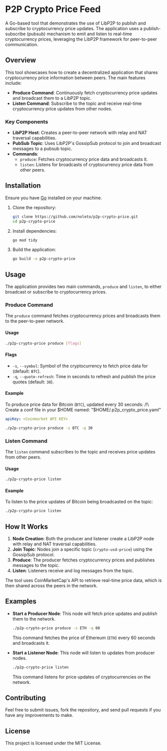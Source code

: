 # P2P Crypto Price Feed

A Go-based tool that demonstrates the use of LibP2P to publish and subscribe to cryptocurrency price updates. The application uses a publish-subscribe (pubsub) mechanism to emit and listen to real-time cryptocurrency prices, leveraging the LibP2P framework for peer-to-peer communication.

## Overview

This tool showcases how to create a decentralized application that shares cryptocurrency price information between peers. The main features include:

- **Produce Command**: Continuously fetch cryptocurrency price updates and broadcast them to a LibP2P topic.
- **Listen Command**: Subscribe to the topic and receive real-time cryptocurrency price updates from other nodes.

### Key Components

- **LibP2P Host**: Creates a peer-to-peer network with relay and NAT traversal capabilities.
- **PubSub Topic**: Uses LibP2P's GossipSub protocol to join and broadcast messages to a pubsub topic.
- **Commands**:
  - `produce`: Fetches cryptocurrency price data and broadcasts it.
  - `listen`: Listens for broadcasts of cryptocurrency price data from other peers.

## Installation

Ensure you have [Go](https://golang.org/doc/install) installed on your machine.

1. Clone the repository:
   ```sh
   git clone https://github.com/noleto/p2p-crypto-price.git
   cd p2p-crypto-price
   ```

2. Install dependencies:
   ```sh
   go mod tidy
   ```

3. Build the application:
   ```sh
   go build -o p2p-crypto-price
   ```

## Usage

The application provides two main commands, `produce` and `listen`, to either broadcast or subscribe to cryptocurrency prices.

### Produce Command

The `produce` command fetches cryptocurrency prices and broadcasts them to the peer-to-peer network.

#### Usage

```sh
./p2p-crypto-price produce [flags]
```

#### Flags

- `-s`, `--symbol`: Symbol of the cryptocurrency to fetch price data for (default: `BTC`).
- `-q`, `--quote-refresh`: Time in seconds to refresh and publish the price quotes (default: `30`).

#### Example

To produce price data for Bitcoin (`BTC`), updated every 30 seconds:
/!\ Create a conf file in your $HOME named: "$HOME/.p2p_crypto_price.yaml"

```yaml
apiKey: <Coinmarket API KEY>
```

```sh
./p2p-crypto-price produce -s BTC -q 30
```

### Listen Command

The `listen` command subscribes to the topic and receives price updates from other peers.

#### Usage

```sh
./p2p-crypto-price listen
```

#### Example

To listen to the price updates of Bitcoin being broadcasted on the topic:

```sh
./p2p-crypto-price listen
```

## How It Works

1. **Node Creation**: Both the producer and listener create a LibP2P node with relay and NAT traversal capabilities.
2. **Join Topic**: Nodes join a specific topic (`crypto-usd-price`) using the GossipSub protocol.
3. **Produce**: The producer fetches cryptocurrency prices and publishes messages to the topic.
4. **Listen**: Listeners receive and log messages from the topic.

The tool uses CoinMarketCap's API to retrieve real-time price data, which is then shared across the peers in the network.

## Examples

- **Start a Producer Node**: This node will fetch price updates and publish them to the network.
  ```sh
  ./p2p-crypto-price produce -s ETH -q 60
  ```
  This command fetches the price of Ethereum (`ETH`) every 60 seconds and broadcasts it.

- **Start a Listener Node**: This node will listen to updates from producer nodes.
  ```sh
  ./p2p-crypto-price listen
  ```
  This command listens for price updates of cryptocurrencies on the network.

## Contributing

Feel free to submit issues, fork the repository, and send pull requests if you have any improvements to make.

## License

This project is licensed under the MIT License.

